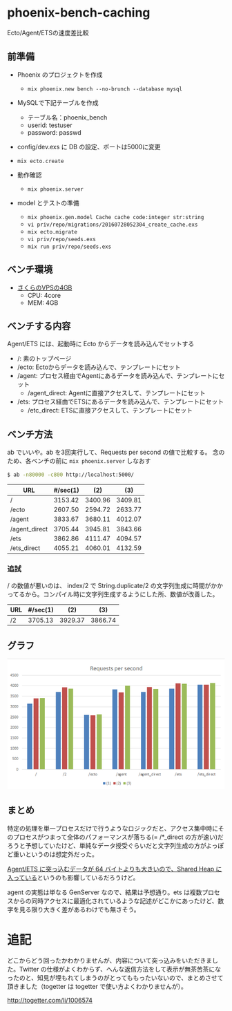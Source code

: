 # phoenix-bench-caching
Ecto/Agent/ETSの速度差比較

## 前準備

- Phoenix のプロジェクトを作成
  - `mix phoenix.new bench --no-brunch --database mysql`

- MySQLで下記テーブルを作成
  - テーブル名：phoenix_bench
  - userid: testuser
  - password: passwd

- config/dev.exs に DB の設定、ポートは5000に変更
- `mix ecto.create`
- 動作確認
  - `mix phoenix.server`

- model とテストの準備
  - `mix phoenix.gen.model Cache cache code:integer str:string`
  - `vi priv/repo/migrations/20160728052304_create_cache.exs`
  - `mix ecto.migrate`
  - `vi priv/repo/seeds.exs`
  - `mix run priv/repo/seeds.exs`

## ベンチ環境
- [さくらのVPSの4GB](http://vps.sakura.ad.jp/specification/)
  - CPU: 4core
  - MEM: 4GB

## ベンチする内容

Agent/ETS には、起動時に Ecto からデータを読み込んでセットする

- /: 素のトップページ
- /ecto: Ectoからデータを読み込んで、テンプレートにセット
- /agent: プロセス経由でAgentにあるデータを読み込んで、テンプレートにセット
  - /agent_direct: Agentに直接アクセスして、テンプレートにセット
- /ets: プロセス経由でETSにあるデータを読み込んで、テンプレートにセット
  - /etc_direct: ETSに直接アクセスして、テンプレートにセット


## ベンチ方法
ab でいいや。ab を3回実行して、Requests per second の値で比較する。
念のため、各ベンチの前に `mix phoenix.server` しなおす

```bash
$ ab -n80000 -c800 http://localhost:5000/
```

URL | #/sec(1) | (2) | (3)
--- | --- | --- | ---
/ | 3153.42 | 3400.96 | 3409.81
/ecto | 2607.50 | 2594.72 | 2633.77
/agent | 3833.67 | 3680.11 | 4012.07
/agent_direct | 3705.44 | 3945.81 | 3843.66
/ets | 3862.86 | 4111.47 | 4094.57
/ets_direct | 4055.21 | 4060.01 | 4132.59


### 追試

/ の数値が悪いのは、 index/2 で String.duplicate/2 の文字列生成に時間がかかってるから。コンパイル時に文字列生成するようにした所、数値が改善した。


URL | #/sec(1) | (2) | (3)
--- | --- | --- | ---
/2 | 3705.13 | 3929.37 | 3866.74

## グラフ
![ベンチ結果](img/bench.png)

## まとめ
特定の処理を単一プロセスだけで行うようなロジックだと、アクセス集中時にそのプロセスがつまって全体のパフォーマンスが落ちる(= /*_direct の方が速い)だろうと予想していたけど、単純なデータ授受ぐらいだと文字列生成の方がよっぽど重いというのは想定外だった。

[Agent/ETS に突っ込むデータが 64 バイトよりも大きいので、Shared Heap に入っている](https://hamidreza-s.github.io/erlang%20garbage%20collection%20memory%20layout%20soft%20realtime/2015/08/24/erlang-garbage-collection-details-and-why-it-matters.html)というのも影響しているだろうけど。

agent の実態は単なる GenServer なので、結果は予想通り。ets は複数プロセスからの同時アクセスに最適化されているような記述がどこかにあったけど、数字を見る限り大きく差があるわけでも無さそう。

# 追記

どこからどう回ったかわかりませんが、内容について突っ込みをいただきました。Twitter の仕様がよくわからず、へんな返信方法をして表示が無茶苦茶になったのと、知見が埋もれてしまうのがとってももったいないので、まとめさせて頂きました（togetter は togetter で使い方よくわかりませんが）。

http://togetter.com/li/1006574
